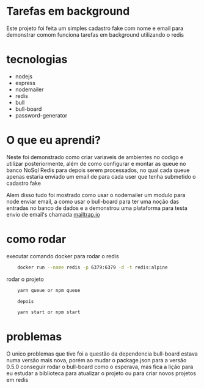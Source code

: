 # Tarefas em background

Este projeto foi feita um simples cadastro fake com nome e email para demonstrar comom funciona tarefas em background utilizando o redis 

# tecnologias

+ nodejs
+ express
+ nodemailer
+ redis
+ bull
+ bull-board
+ password-generator

# O que eu aprendi?

Neste foi demonstrado como criar variaveis de ambientes no codigo e utilizar posteriormente, além de como configurar e montar as queue no banco NoSql Redis para depois serem processados, no qual cada queue apenas estaria enviado um email de para cada user que tenha submetido o cadastro fake

Alem disso tudo foi mostrado como usar o nodemailer um modulo para node enviar email, a como usar o bull-board para ter uma noção das entradas no banco
de dados e a demonstrou uma plataforma para testa envio de email's chamada [mailtrap.io](https://mailtrap.io/.io)

# como rodar

executar comando docker para rodar o redis

~~~bash
    docker run --name redis -p 6379:6379 -d -t redis:alpine
~~~

rodar o projeto

~~~bash
    yarn queue or npm queue

    depois

    yarn start or npm start
~~~

# problemas

O unico problemas que tive foi a questão da dependencia bull-board estava numa versão mais nova, porém ao mudar o package.json para a versão 0.5.0 conseguir rodar o bull-board como o esperava, mas fica a lição para eu estudar a biblioteca para atualizar o projeto ou para criar novos projetos em redis

    
